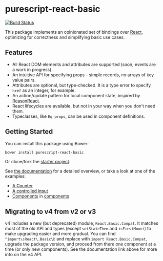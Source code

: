 # purescript-react-basic

[![Build Status](https://travis-ci.org/lumihq/purescript-react-basic.svg?branch=master)](https://travis-ci.org/lumihq/purescript-react-basic)

This package implements an opinionated set of bindings over [React](https://reactjs.org), optimizing for correctness and simplifying basic use cases.

## Features

- All React DOM elements and attributes are supported (soon, events are a work in progress).
- An intuitive API for specifying props - simple records, no arrays of key value pairs.
- Attributes are optional, but type-checked. It is a type error to specify `href` as an integer, for example.
- An action/update pattern for local component state, inspired by [ReasonReact](https://reasonml.github.io/reason-react/).
- React lifecycles are available, but not in your way when you don't need them.
- Typeclasses, like `Eq props`, can be used in component definitions.

## Getting Started

You can install this package using Bower:

```sh
bower install purescript-react-basic
```

Or clone/fork the [starter project](https://github.com/lumihq/react-basic-starter).

See [the documentation](https://pursuit.purescript.org/packages/purescript-react-basic/docs/React.Basic) for a detailed overview, or take a look at one of the examples:

- [A Counter](./examples/counter/src/Counter.purs)
- [A controlled input](./examples/controlled-input/src/ControlledInput.purs)
- [Components](./examples/component/src/ToggleButton.purs) in [components](./examples/component/src/Container.purs)

## Migrating to v4 from v2 or v3

v4 includes a new (but deprecated) module, `React.Basic.Compat`. It matches most of the old API and types (except `setStateThen` and `isFirstMount`) to make upgrading easier and more gradual. You can find `^import\sReact\.Basic\b` and replace with `import React.Basic.Compat`, upgrade the package version, and proceed from there one component at a time (or only new components). See the documentation link above for more info on the v4 API.

